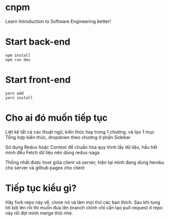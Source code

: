 # cnpm
Learn Introduction to Software Engineering better!

# Start back-end
```
npm install
npm run dev
```

# Start front-end
``` 
yarn add 
yarn install
```
# Cho ai đó muốn tiếp tục
Liệt kê tất cả các thuật ngữ, kiến thức hay trong 1 chương, và tạo 1 mục Tổng hợp kiến thức, dropdown theo chương ở phần Sidebar

Sử dụng Redux hoặc Context để chuẩn hóa quy trình lấy dữ liệu, hầu hết mình đều Fetch dữ liệu nên dùng redux-saga

Thống nhất được host giữa client và server, hiện tại mình đang dùng heroku cho server và github pages cho client

# Tiếp tục kiểu gì?
Hãy fork repo này về, clone nó và làm mọi thứ các bạn thích. Sau khi tung tơi bời lên rồi thì muốn đưa lên branch chính chỉ cần
tạo pull request ở repo này rồi đợi mình merge thôi nhé.
